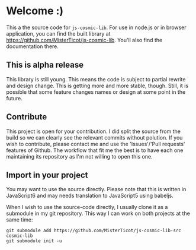 # Welcome :)

This a the source code for `js-cosmic-lib`. For use in node.js or in 
browser application, you can find the built library at 
https://github.com/MisterTicot/js-cosmic-lib. You'll also find the 
documentation there.

## This is alpha release

This library is still young. This means the code is subject to partial 
rewrite and design change. This is getting more and more stable, though. 
Still, it is possible that some feature changes names or design at some 
point in the future.

## Contribute

This project is open for your contribution. I did split the source from 
the build so we can clearly see the relevant commits without polution. 
If you wish to contribute, please contact me and use the 'Issues'/'Pull 
requests' features of Github. The workflow that fit me the best is to 
have each one maintaining its repository as I'm not willing to open this 
one.

## Import in your project

You may want to use the source directly. Please note that this is 
written in JavaScript6 and may needs translation to JavaScript5 using 
babeljs.

When I wish to use the source-code directly, I usually clone it as a 
submodule in my git repository. This way I can work on both projects at 
the same time:

```shell
git submodule add https://github.com/MisterTicot/js-cosmic-lib-src cosmic-lib
git submodule init -u
```
